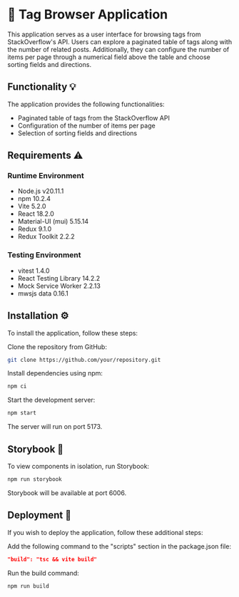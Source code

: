 # :bookmark: Tag Browser Application

This application serves as a user interface for browsing tags from StackOverflow's API. Users can explore a paginated table of tags along with the number of related posts. Additionally, they can configure the number of items per page through a numerical field above the table and choose sorting fields and directions.

## Functionality :bulb:

The application provides the following functionalities:

* Paginated table of tags from the StackOverflow API
* Configuration of the number of items per page
* Selection of sorting fields and directions

## Requirements :warning:

### Runtime Environment
* Node.js v20.11.1
* npm 10.2.4
* Vite 5.2.0
* React 18.2.0
* Material-UI (mui) 5.15.14
* Redux 9.1.0
* Redux Toolkit 2.2.2

### Testing Environment
* vitest 1.4.0
* React Testing Library 14.2.2
* Mock Service Worker 2.2.13
* mwsjs data 0.16.1

## Installation :gear:
To install the application, follow these steps:

Clone the repository from GitHub:

```bash
git clone https://github.com/your/repository.git
```


Install dependencies using npm:

```bash
npm ci
```

Start the development server:

```bash
npm start
```


The server will run on port 5173.

## Storybook :book:
To view components in isolation, run Storybook:

```bash
npm run storybook
```

Storybook will be available at port 6006.

## Deployment :rocket:
If you wish to deploy the application, follow these additional steps:

Add the following command to the "scripts" section in the package.json file:

```json
"build": "tsc && vite build"
```

Run the build command:

```bash
npm run build
```